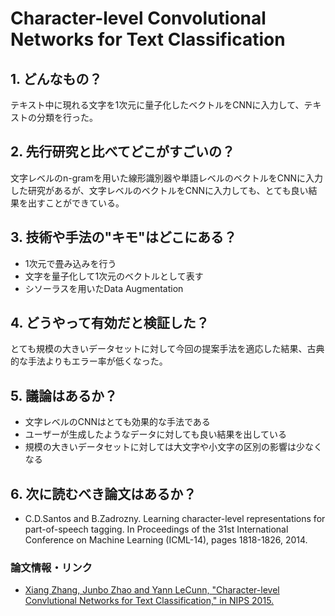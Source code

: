 # Character-level Convolutional Networks for Text Classification

## 1. どんなもの？

テキスト中に現れる文字を1次元に量子化したベクトルをCNNに入力して、テキストの分類を行った。

## 2. 先行研究と比べてどこがすごいの？

文字レベルのn-gramを用いた線形識別器や単語レベルのベクトルをCNNに入力した研究があるが、文字レベルのベクトルをCNNに入力しても、とても良い結果を出すことができている。

## 3. 技術や手法の"キモ"はどこにある？

* 1次元で畳み込みを行う
* 文字を量子化して1次元のベクトルとして表す
* シソーラスを用いたData Augmentation

## 4. どうやって有効だと検証した？

とても規模の大きいデータセットに対して今回の提案手法を適応した結果、古典的な手法よりもエラー率が低くなった。

## 5. 議論はあるか？

* 文字レベルのCNNはとても効果的な手法である
* ユーザーが生成したようなデータに対しても良い結果を出している
* 規模の大きいデータセットに対しては大文字や小文字の区別の影響は少なくなる

## 6. 次に読むべき論文はあるか？

* C.D.Santos and B.Zadrozny. Learning character-level representations for part-of-speech tagging. In Proceedings of the 31st International Conference on Machine Learning (ICML-14), pages 1818-1826, 2014.

### 論文情報・リンク

* [Xiang Zhang, Junbo Zhao and Yann LeCunn, "Character-level Convlutional Networks for Text Classification," in NIPS 2015.](https://arxiv.org/abs/1509.01626)

